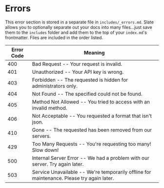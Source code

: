 # Errors

<aside class="notice">
This error section is stored in a separate file in <code>includes/_errors.md</code>. Slate allows you to optionally separate out your docs into many files...just save them to the <code>includes</code> folder and add them to the top of your <code>index.md</code>'s frontmatter. Files are included in the order listed.
</aside>

Error Code | Meaning
---------- | -------
400 | Bad Request -- Your request is invalid.
401 | Unauthorized -- Your API key is wrong.
403 | Forbidden -- The requested is hidden for administrators only.
404 | Not Found -- The specified could not be found.
405 | Method Not Allowed -- You tried to access with an invalid method.
406 | Not Acceptable -- You requested a format that isn't json.
410 | Gone -- The requested has been removed from our servers.
429 | Too Many Requests -- You're requesting too many! Slow down!
500 | Internal Server Error -- We had a problem with our server. Try again later.
503 | Service Unavailable -- We're temporarily offline for maintenance. Please try again later.
